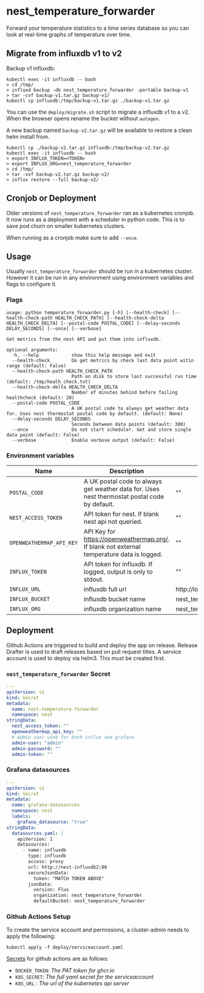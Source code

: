 # nest_temperature_forwarder

Forward your temperature statistics to a time series database so you can look at
real-time graphs of temperature over time.

## Migrate from influxdb v1 to v2

Backup v1 influxdb:

```console
kubectl exec -it influxdb -- bash
> cd /tmp/
> influxd backup -db nest_temperature_forwarder -portable backup-v1
> tar -cvf backup-v1.tar.gz backup-v1/
kubectl cp influxdb:/tmp/backup-v1.tar.gz ./backup-v1.tar.gz
```

You can use the `deploy/migrate.sh` script to migrate a influxdb v1 to a v2.
When the browser opens rename the bucket without `autogen`.

A new backup named `backup-v2.tar.gz` will be available to restore a clean helm
install from.

```console
kubectl cp ./backup-v2.tar.gz influxdb:/tmp/backup-v2.tar.gz
kubectl exec -it influxdb -- bash
> export INFLUX_TOKEN=<TOKEN>
> export INFLUX_ORG=nest_temperature_forwarder
> cd /tmp/
> tar -xvf backup-v2.tar.gz backup-v2/
> influx restore --full backup-v2/
```

## Cronjob or Deployment

Older versions of `nest_temperature_forwarder` ran as a kubernetes cronjob.
It now runs as a deployment with a scheduler in python code. This is to save
pod churn on smaller kubernetes clusters.

When running as a cronjob make sure to add `--once`.

## Usage

Usually `nest_temperature_forwarder` should be run in a kubernetes cluster.
However it can be run in any environment using environment variables and flags
to configure it.

### Flags

```
usage: python temperature_forwarder.py [-h] [--health-check] [--health-check-path HEALTH_CHECK_PATH] [--health-check-delta HEALTH_CHECK_DELTA] [--postal-code POSTAL_CODE] [--delay-seconds DELAY_SECONDS] [--once] [--verbose]

Get metrics from the nest API and put them into influxdb.

optional arguments:
  -h, --help            show this help message and exit
  --health-check        Do get metrics by check last data point witin range (default: False)
  --health-check-path HEALTH_CHECK_PATH
                        Path on disk to store last successful run time (default: /tmp/healh_check.txt)
  --health-check-delta HEALTH_CHECK_DELTA
                        Number of minutes behind before failing healthcheck (default: 20)
  --postal-code POSTAL_CODE
                        A UK postal code to always get weather data for. Uses nest thermostat postal code by default. (default: None)
  --delay-seconds DELAY_SECONDS
                        Seconds between data points (default: 300)
  --once                Do not start scheduler. Get and store single data point (default: False)
  --verbose             Enable verbose output (default: False)
```

### Environment variables

| Name | Description | Default |
| - | - | - |
| `POSTAL_CODE` | A UK postal code to always get weather data for. Uses nest thermostat postal code by default. | "" |
| `NEST_ACCESS_TOKEN` | API token for nest. If blank nest api not queried. | "" |
| `OPENWEATHERMAP_API_KEY` | API Key for https://openweathermap.org/. If blank not external temperature data is logged. | "" |
| `INFLUX_TOKEN` | API token for influxdb. If logged, output is only to stdout. | "" |
| `INFLUX_URL` | influxdb full url | http://localhost:8086 |
| `INFLUX_BUCKET` | influxdb bucket name | nest_temperature_forwarder |
| `INFLUX_ORG` | influxdb organization name | nest_temperature_forwarder |

## Deployment

Github Actions are triggered to build and deploy the app on release. Release
Drafter is used to draft releases based on pull request titles. A service
account is used to deploy via helm3. This must be created first.

### `nest_temperature_forwarder` Secret

```yaml
---
apiVersion: v1
kind: Secret
metadata:
  name: nest-temperature-forwarder
  namespace: nest
stringData:
  nest_access_token: ""
  openweathermap_api_key: ""
  # Admin user used for both influx and grafana
  admin-user: "admin"
  admin-password: ""
  admin-token: ""
```

### Grafana datasources

```yaml
---
apiVersion: v1
kind: Secret
metadata:
  name: grafana-datasources
  namespace: nest
  labels:
    grafana_datasource: "true"
stringData:
  datasources.yaml: |
    apiVersion: 1
    datasources:
      - name: influxdb
        type: influxdb
        access: proxy
        url: http://nest-influxdb2:80
        secureJsonData:
          token: "MATCH TOKEN ABOVE"
        jsonData:
          version: Flux
          organization: nest_temperature_forwarder
          defaultBucket: nest_temperature_forwarder
```

### Github Actions Setup

To create the service account and permissions, a cluster-admin needs to apply
the following:

```console
kubectl apply -f deploy/serviceaccount.yaml
```

[Secrets][github-actions-secrets] for github actions are as follows:

- `DOCKER_TOKEN`: _The PAT token for ghcr.io_
- `K8S_SECRET`: _The full yaml secret for the serviceaccount_
- `K8S_URL` : _The url of the kubernetes api server_

[github-actions-secrets]: https://github.com/Smirl/nest_temperature_forwarder/settings/secrets
